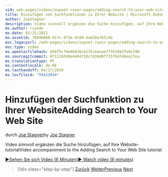 ```yaml
---
uid: web-pages/videos/aspnet-razor-pages/adding-search-to-your-web-site
title: Hinzufügen von Suchfunktionen zu Ihrer Website | Microsoft-Dokumentation
author: JoeStagner
description: Video sinnvoll ergänzen die Suche hinzufügen, auf Ihre Website-tutorial
ms.author: riande
ms.date: 02/25/2011
ms.assetid: 78046868-917c-473e-9c89-4ad28a76514b
msc.legacyurl: /web-pages/videos/aspnet-razor-pages/adding-search-to-your-web-site
msc.type: video
ms.openlocfilehash: d58f5c74e0b838cb1fbcbeeae77f62892fe9c290
ms.sourcegitcommit: 0f1119340e4464720cfd16d0ff15764746ea1fea
ms.translationtype: MT
ms.contentlocale: de-DE
ms.lasthandoff: 04/17/2019
ms.locfileid: "59423044"
---
```

# <a name="adding-search-to-your-web-site"></a><span data-ttu-id="7a05d-103">Hinzufügen der Suchfunktion zu Ihrer Website</span><span class="sxs-lookup"><span data-stu-id="7a05d-103">Adding Search to Your Web Site</span></span>

<span data-ttu-id="7a05d-104">durch [Joe Stagner](https://github.com/JoeStagner)</span><span class="sxs-lookup"><span data-stu-id="7a05d-104">by [Joe Stagner](https://github.com/JoeStagner)</span></span>

<span data-ttu-id="7a05d-105">Video sinnvoll ergänzen die Suche hinzufügen, auf Ihre Website-tutorial</span><span class="sxs-lookup"><span data-stu-id="7a05d-105">Video accompaniment to the Adding Search to Your Web Site tutorial</span></span>

[<span data-ttu-id="7a05d-106">&#9654;Sehen Sie sich Video (6 Minuten)</span><span class="sxs-lookup"><span data-stu-id="7a05d-106">&#9654; Watch video (6 minutes)</span></span>](https://channel9.msdn.com/Blogs/ASP-NET-Site-Videos/adding-search-to-your-web-site)

> [!div class="step-by-step"]
> <span data-ttu-id="7a05d-107">[Zurück](adding-email-to-your-web-site.md)
> [Weiter](adding-social-networking-to-your-website.md)</span><span class="sxs-lookup"><span data-stu-id="7a05d-107">[Previous](adding-email-to-your-web-site.md)
[Next](adding-social-networking-to-your-website.md)</span></span>
